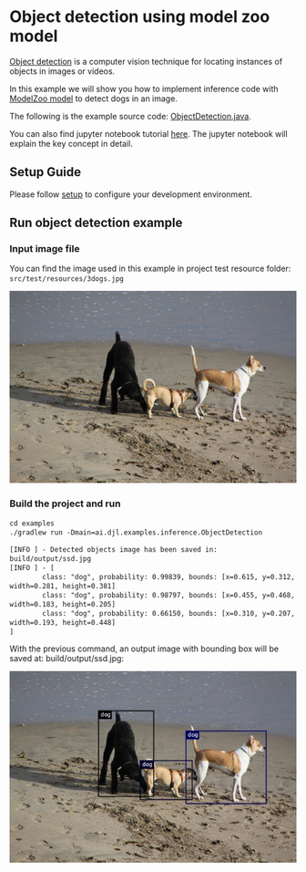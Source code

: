 # Object detection using model zoo model

[Object detection](https://en.wikipedia.org/wiki/Object_detection) is a computer vision technique
for locating instances of objects in images or videos.

In this example we will show you how to implement inference code with [ModelZoo model](../../docs/model-zoo.md) to detect dogs in an image.

The following is the example source code: [ObjectDetection.java](https://github.com/awslabs/djl/blob/master/examples/src/main/java/ai/djl/examples/inference/ObjectDetection.java).

You can also find jupyter notebook tutorial [here](../../jupyter/README.md#run-object-detection-with-model-zoo).
The jupyter notebook will explain the key concept in detail.

## Setup Guide

Please follow [setup](../../docs/development/setup.md) to configure your development environment.

## Run object detection example

### Input image file
You can find the image used in this example in project test resource folder: `src/test/resources/3dogs.jpg`

![dogs](../src/test/resources/3dogs.jpg)

### Build the project and run

```
cd examples
./gradlew run -Dmain=ai.djl.examples.inference.ObjectDetection
```

```text
[INFO ] - Detected objects image has been saved in: build/output/ssd.jpg
[INFO ] - [
        class: "dog", probability: 0.99839, bounds: [x=0.615, y=0.312, width=0.281, height=0.381]
        class: "dog", probability: 0.98797, bounds: [x=0.455, y=0.468, width=0.183, height=0.205]
        class: "dog", probability: 0.66150, bounds: [x=0.310, y=0.207, width=0.193, height=0.448]
]
```

With the previous command, an output image with bounding box will be saved at: build/output/ssd.jpg:

![detected-dogs](img/detected-dogs.jpg)

